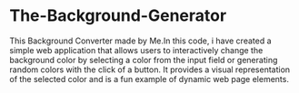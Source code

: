 # The-Background-Generator

This Background Converter made by Me.In this code, i have created a simple web application that allows users to interactively change the background color by selecting a color from the input field or generating random colors with the click of a button. It provides a visual representation of the selected color and is a fun example of dynamic web page elements.
